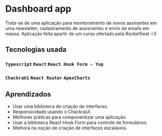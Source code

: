 # Dashboard app

Trata-se de uma aplicação para monitoramento de novos assinantes em uma newsletter, cadastramento de assisnantes e envio de emails em massa.
Aplicação feita apartir de um curso ofertado pela RocketSeat <3

## Tecnologias usada

### `Typescript`  `React`   `React Hook Form - Yup`
### `ChackraUi`  `React Router`  `ApexCharts`

## Aprendizados
  - Usar uma biblioteca de criação de interfaces.
  - Responsividade usando o ChackraUI.
  - Melhores práticas para componentizar uma aplicação.
  - Usar a biblioteca React Hook Form para controle de formulários.
  - Melhora na noção de criação de interfaces escalaveis.
